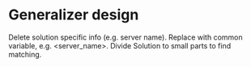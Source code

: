 # Generalizer design
Delete solution specific info (e.g. server name). Replace with common variable, e.g. <server_name>. Divide Solution to small parts to find matching.